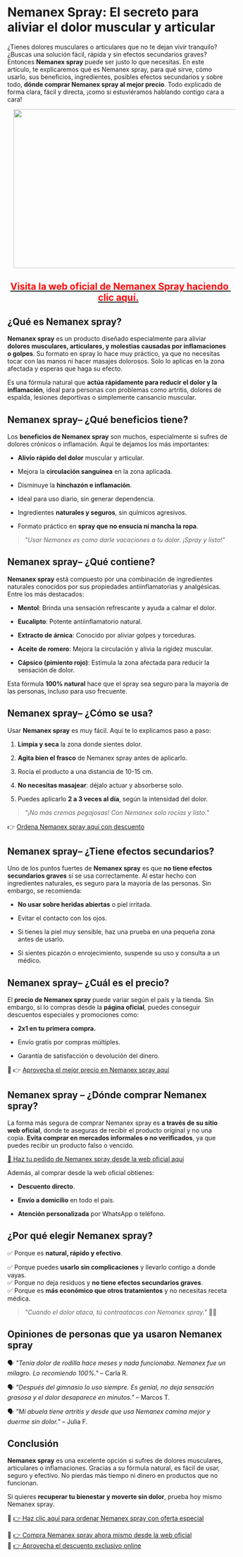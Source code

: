 <h1 style="text-align: left;"><strong data-end="134" data-start="62">Nemanex Spray: El secreto para aliviar el dolor muscular y articular</strong></h1>
<p data-end="646" data-start="136" style="text-align: left;">¿Tienes dolores musculares o articulares que no te dejan vivir tranquilo? ¿Buscas una solución fácil, rápida y sin efectos secundarios graves? Entonces <strong data-end="305" data-start="288">Nemanex spray</strong> puede ser justo lo que necesitas. En este artículo, te explicaremos qué es Nemanex spray, para qué sirve, cómo usarlo, sus beneficios, ingredientes, posibles efectos secundarios y sobre todo, <strong data-end="545" data-start="498">dónde comprar Nemanex spray al mejor precio</strong>. Todo explicado de forma clara, fácil y directa, ¡como si estuviéramos hablando contigo cara a cara!</p><div class="separator" style="clear: both; text-align: center;"><a href="https://www.bienbeatrix.com/espana/nemanex-spray/" rel="nofollow" style="margin-left: 1em; margin-right: 1em;" target="_blank"><img border="0" data-original-height="768" data-original-width="1366" height="360" src="https://blogger.googleusercontent.com/img/b/R29vZ2xl/AVvXsEgKjNKyDhnAbPvyIZckDr-pyrNDjATgyJs9APctJGLD9lZQFzBYyfh6h7VldnporxplyiP8mF2X2VmTpQSaGFKvpUhxwOAazv9W98kPotyk5IY0FMLt-nDdpYAZgIg7_PFo-2f6iqYncZEltuiKaBOa_UmersSVvAic1d1I4vC1n8gRl7dAX2_VYVmuUF_8/w640-h360/Nemanex%20spray.jpg" width="640" /></a></div><h2 style="text-align: center;">&nbsp;<b style="text-align: center;"><a href="https://www.bienbeatrix.com/espana/nemanex-spray/" rel="nofollow"><span face="Arial, sans-serif" style="color: red; white-space-collapse: preserve;">Visita la web oficial de Nemanex Spray haciendo clic aquí</span><span face="Arial, sans-serif" style="color: red; white-space-collapse: preserve;">.</span></a></b></h2>
<h2 style="text-align: left;">¿Qué es Nemanex spray?</h2>
<p data-end="1011" data-start="681"><strong data-end="698" data-start="681">Nemanex spray</strong> es un producto diseñado especialmente para aliviar <strong data-end="834" data-start="750">dolores musculares, articulares, y molestias causadas por inflamaciones o golpes</strong>. Su formato en spray lo hace muy práctico, ya que no necesitas tocar con las manos ni hacer masajes dolorosos. Solo lo aplicas en la zona afectada y esperas que haga su efecto.</p>
<p data-end="1224" data-start="1013">Es una fórmula natural que <strong data-end="1100" data-start="1040">actúa rápidamente para reducir el dolor y la inflamación</strong>, ideal para personas con problemas como artritis, dolores de espalda, lesiones deportivas o simplemente cansancio muscular.</p>
<h2 style="text-align: left;">Nemanex spray– ¿Qué beneficios tiene?</h2>
<p data-end="1428" data-start="1285" style="text-align: left;">Los <strong data-end="1320" data-start="1289">beneficios de Nemanex spray</strong> son muchos, especialmente si sufres de dolores crónicos o inflamación. Aquí te dejamos los más importantes:</p>
<ul data-end="1774" data-start="1430" style="text-align: left;">
<li data-end="1483" data-start="1430">
<p data-end="1483" data-start="1432"><strong data-end="1459" data-start="1432">Alivio rápido del dolor</strong> muscular y articular.</p>
</li>
<li data-end="1544" data-start="1484">
<p data-end="1544" data-start="1486">Mejora la <strong data-end="1521" data-start="1496">circulación sanguínea</strong> en la zona aplicada.</p>
</li>
<li data-end="1590" data-start="1545">
<p data-end="1590" data-start="1547">Disminuye la <strong data-end="1587" data-start="1560">hinchazón e inflamación</strong>.</p>
</li>
<li data-end="1642" data-start="1591">
<p data-end="1642" data-start="1593">Ideal para uso diario, sin generar dependencia.</p>
</li>
<li data-end="1708" data-start="1643">
<p data-end="1708" data-start="1645">Ingredientes <strong data-end="1681" data-start="1658">naturales y seguros</strong>, sin químicos agresivos.</p>
</li>
<li data-end="1774" data-start="1709">
<p data-end="1774" data-start="1711">Formato práctico en <strong data-end="1773" data-start="1731">spray que no ensucia ni mancha la ropa</strong>.</p>
</li>
</ul>
<blockquote data-end="1847" data-start="1776" style="text-align: left;">
<p data-end="1847" data-start="1778"><em data-end="1847" data-start="1778">"Usar Nemanex es como darle vacaciones a tu dolor. ¡Spray y listo!"</em></p></blockquote>
<h2 style="text-align: left;">Nemanex spray– ¿Qué contiene?</h2>
<p data-end="2069" data-start="1902" style="text-align: left;"><strong data-end="1919" data-start="1902">Nemanex spray</strong> está compuesto por una combinación de ingredientes naturales conocidos por sus propiedades antiinflamatorias y analgésicas. Entre los más destacados:</p>
<ul data-end="2440" data-start="2071" style="text-align: left;">
<li data-end="2146" data-start="2071">
<p data-end="2146" data-start="2073"><strong data-end="2083" data-start="2073">Mentol</strong>: Brinda una sensación refrescante y ayuda a calmar el dolor.</p>
</li>
<li data-end="2199" data-start="2147">
<p data-end="2199" data-start="2149"><strong data-end="2162" data-start="2149">Eucalipto</strong>: Potente antiinflamatorio natural.</p>
</li>
<li data-end="2269" data-start="2200">
<p data-end="2269" data-start="2202"><strong data-end="2224" data-start="2202">Extracto de árnica</strong>: Conocido por aliviar golpes y torceduras.</p>
</li>
<li data-end="2347" data-start="2270">
<p data-end="2347" data-start="2272"><strong data-end="2292" data-start="2272">Aceite de romero</strong>: Mejora la circulación y alivia la rigidez muscular.</p>
</li>
<li data-end="2440" data-start="2348">
<p data-end="2440" data-start="2350"><strong data-end="2377" data-start="2350">Cápsico (pimiento rojo)</strong>: Estimula la zona afectada para reducir la sensación de dolor.</p>
</li>
</ul>
<p data-end="2561" data-start="2442" style="text-align: left;">Esta fórmula <strong data-end="2471" data-start="2455">100% natural</strong> hace que el spray sea seguro para la mayoría de las personas, incluso para uso frecuente.</p>
<h2 style="text-align: left;">Nemanex spray– ¿Cómo se usa?</h2>
<p data-end="2685" data-start="2614" style="text-align: left;">Usar <strong data-end="2636" data-start="2619">Nemanex spray</strong> es muy fácil. Aquí te lo explicamos paso a paso:</p>
<ol data-end="2997" data-start="2687" style="text-align: left;">
<li data-end="2738" data-start="2687">
<p data-end="2738" data-start="2690"><strong data-end="2707" data-start="2690">Limpia y seca</strong> la zona donde sientes dolor.</p>
</li>
<li data-end="2805" data-start="2739">
<p data-end="2805" data-start="2742"><strong data-end="2766" data-start="2742">Agita bien el frasco</strong> de Nemanex spray antes de aplicarlo.</p>
</li>
<li data-end="2857" data-start="2806">
<p data-end="2857" data-start="2809">Rocía el producto a una distancia de 10-15 cm.</p>
</li>
<li data-end="2922" data-start="2858">
<p data-end="2922" data-start="2861"><strong data-end="2886" data-start="2861">No necesitas masajear</strong>: déjalo actuar y absorberse solo.</p>
</li>
<li data-end="2997" data-start="2923">
<p data-end="2997" data-start="2926">Puedes aplicarlo <strong data-end="2965" data-start="2943">2 a 3 veces al día</strong>, según la intensidad del dolor.</p>
</li>
</ol>
<blockquote data-end="3065" data-start="2999" style="text-align: left;">
<p data-end="3065" data-start="3001"><em data-end="3063" data-start="3001">"¡No más cremas pegajosas! Con Nemanex solo rocías y listo."</em></p>
</blockquote>
<p data-end="3114" data-start="3067" style="text-align: left;">👉 <a href="https://www.bienbeatrix.com/espana/nemanex-spray/" rel="nofollow" target="_blank">Ordena Nemanex spray aquí con descuento</a></p>
<h2 style="text-align: left;">Nemanex spray– ¿Tiene efectos secundarios?</h2>
<p data-end="3415" data-start="3183" style="text-align: left;">Uno de los puntos fuertes de <strong data-end="3229" data-start="3212">Nemanex spray</strong> es que <strong data-end="3276" data-start="3237">no tiene efectos secundarios graves</strong> si se usa correctamente. Al estar hecho con ingredientes naturales, es seguro para la mayoría de las personas. Sin embargo, se recomienda:</p>
<ul data-end="3676" data-start="3417" style="text-align: left;">
<li data-end="3472" data-start="3417">
<p data-end="3472" data-start="3419"><strong data-end="3453" data-start="3419">No usar sobre heridas abiertas</strong> o piel irritada.</p>
</li>
<li data-end="3509" data-start="3473">
<p data-end="3509" data-start="3475">Evitar el contacto con los ojos.</p>
</li>
<li data-end="3597" data-start="3510">
<p data-end="3597" data-start="3512">Si tienes la piel muy sensible, haz una prueba en una pequeña zona antes de usarlo.</p>
</li>
<li data-end="3676" data-start="3598">
<p data-end="3676" data-start="3600">Si sientes picazón o enrojecimiento, suspende su uso y consulta a un médico.</p></li></ul>
<h2 style="text-align: left;">Nemanex spray– ¿Cuál es el precio?</h2>
<p data-end="3915" data-start="3730" style="text-align: left;">El <strong data-end="3760" data-start="3733">precio de Nemanex spray</strong> puede variar según el país y la tienda. Sin embargo, si lo compras desde la <strong data-end="3855" data-start="3837">página oficial</strong>, puedes conseguir descuentos especiales y promociones como:</p>
<ul data-end="4042" data-start="3917" style="text-align: left;">
<li data-end="3950" data-start="3917">
<p data-end="3950" data-start="3919"><strong data-end="3948" data-start="3919">2x1 en tu primera compra.</strong></p>
</li>
<li data-end="3990" data-start="3951">
<p data-end="3990" data-start="3953">Envío gratis por compras múltiples.</p>
</li>
<li data-end="4042" data-start="3991">
<p data-end="4042" data-start="3993">Garantía de satisfacción o devolución del dinero.</p>
</li>
</ul>
<p data-end="4102" data-start="4044" style="text-align: left;">💸 👉 <a href="https://www.bienbeatrix.com/espana/nemanex-spray/" rel="nofollow" target="_blank">Aprovecha el mejor precio en Nemanex spray aquí</a></p>
<h2 style="text-align: left;">Nemanex spray – ¿Dónde comprar Nemanex spray?</h2>
<p data-end="4434" data-start="4173" style="text-align: left;">La forma más segura de comprar Nemanex spray es <strong data-end="4257" data-start="4221">a través de su sitio web oficial</strong>, donde te aseguras de recibir el producto original y no una copia. <strong data-end="4382" data-start="4325">Evita comprar en mercados informales o no verificados</strong>, ya que puedes recibir un producto falso o vencido.</p>
<p data-end="4500" data-start="4436" style="text-align: left;"><a data-end="4500" data-start="4436" href="https://www.bienbeatrix.com/espana/nemanex-spray/" rel="nofollow" target="_blank">🛒 Haz tu pedido de Nemanex spray desde la web oficial aquí</a></p>
<p data-end="4551" data-start="4502" style="text-align: left;">Además, al comprar desde la web oficial obtienes:</p>
<ul data-end="4678" data-start="4553" style="text-align: left;">
<li data-end="4579" data-start="4553">
<p data-end="4579" data-start="4555"><strong data-end="4576" data-start="4555">Descuento directo</strong>.</p>
</li>
<li data-end="4622" data-start="4580">
<p data-end="4622" data-start="4582"><strong data-end="4603" data-start="4582">Envío a domicilio</strong> en todo el país.</p>
</li>
<li data-end="4678" data-start="4623">
<p data-end="4678" data-start="4625"><strong data-end="4651" data-start="4625">Atención personalizada</strong> por WhatsApp o teléfono.</p></li></ul>
<h2 style="text-align: left;">¿Por qué elegir Nemanex spray?</h2>
<p data-end="5002" data-start="4721" style="text-align: left;">✅ Porque es <strong data-end="4763" data-start="4733">natural, rápido y efectivo</strong>.<br data-end="4767" data-start="4764" /></p><p>
✅ Porque puedes <strong data-end="4812" data-start="4783">usarlo sin complicaciones</strong> y llevarlo contigo a donde vayas.<br />
✅ Porque no deja residuos y <strong data-end="4916" data-start="4877">no tiene efectos secundarios graves</strong>.<br />
✅ Porque es <strong data-end="4972" data-start="4932">más económico que otros tratamientos</strong> y no necesitas receta médica.</p><p></p>
<blockquote data-end="5072" data-start="5004" style="text-align: left;">
<p data-end="5072" data-start="5006"><em data-end="5067" data-start="5006">"Cuando el dolor ataca, tú contraatacas con Nemanex spray."</em> 💪🔥</p></blockquote>
<h2 style="text-align: left;">Opiniones de personas que ya usaron Nemanex spray</h2>
<p data-end="5249" data-start="5134" style="text-align: left;">🗣️ <em data-end="5238" data-start="5138">"Tenía dolor de rodilla hace meses y nada funcionaba. Nemanex fue un milagro. Lo recomiendo 100%."</em> – Carla R.</p>
<p data-end="5378" data-start="5251" style="text-align: left;">🗣️ <em data-end="5366" data-start="5255">"Después del gimnasio lo uso siempre. Es genial, no deja sensación grasosa y el dolor desaparece en minutos."</em> – Marcos T.</p>
<p data-end="5480" data-start="5380" style="text-align: left;">🗣️ <em data-end="5469" data-start="5384">"Mi abuela tiene artritis y desde que usa Nemanex camina mejor y duerme sin dolor."</em> – Julia F.</p>
<h2 style="text-align: left;">Conclusión</h2>
<p data-end="5736" data-start="5503" style="text-align: left;"><strong data-end="5520" data-start="5503">Nemanex spray</strong> es una excelente opción si sufres de dolores musculares, articulares o inflamaciones. Gracias a su fórmula natural, es fácil de usar, seguro y efectivo. No pierdas más tiempo ni dinero en productos que no funcionan.</p>
<p data-end="5828" data-start="5738" style="text-align: left;">Si quieres <strong data-end="5795" data-start="5749">recuperar tu bienestar y moverte sin dolor</strong>, prueba hoy mismo Nemanex spray.</p>
<p data-end="6021" data-start="5830" style="text-align: left;">🔹 <a data-end="5901" data-start="5833" href="https://www.bienbeatrix.com/espana/nemanex-spray/" rel="nofollow" target="_blank">👉 Haz clic aquí para ordenar Nemanex spray con oferta especial</a><br data-end="5904" data-start="5901" /></p><p>
🔹 <a data-end="5968" data-start="5907" href="https://www.bienbeatrix.com/espana/nemanex-spray/" rel="nofollow" target="_blank">👉 Compra Nemanex spray ahora mismo desde la web oficial<br /></a>
🔹 <a data-end="6021" data-start="5974" href="https://www.bienbeatrix.com/espana/nemanex-spray/" rel="nofollow" target="_blank">👉 Aprovecha el descuento exclusivo online</a></p><p></p>
